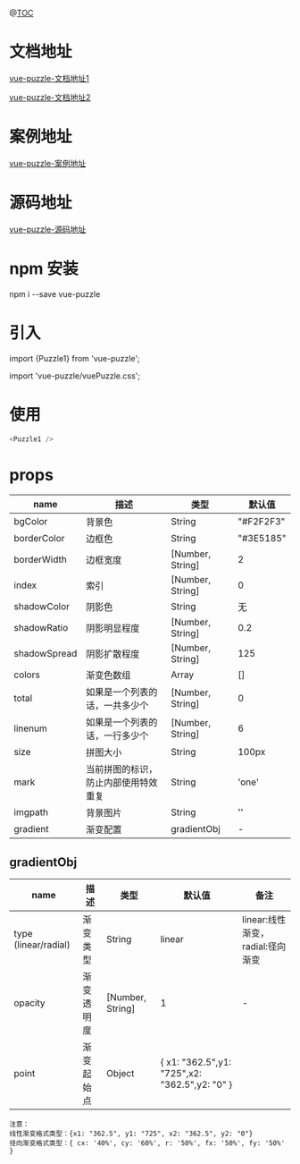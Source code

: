 
@[TOC](vue-puzzle文档)


# 文档地址

[vue-puzzle-文档地址1](https://slailcp.github.io/vuePuzzle-document/index.html)

[vue-puzzle-文档地址2](https://blog.csdn.net/sllailcp/article/details/139597472?spm=1001.2014.3001.5502)

# 案例地址

[vue-puzzle-案例地址](https://slailcp.github.io/vuePuzzle/index.html)

# 源码地址

[vue-puzzle-源码地址](https://github.com/slailcp/puzzle/blob/main/puzzle1.vue)



# npm 安装
npm i --save vue-puzzle

# 引入
import {Puzzle1} from 'vue-puzzle';

import 'vue-puzzle/vuePuzzle.css';

# 使用

```js
<Puzzle1 />
```


# props

| name | 描述 | 类型  | 默认值 |
|-|---|--|--|
| bgColor  | 背景色 | String | "#F2F2F3" |
| borderColor  | 边框色 | String | "#3E5185" |
| borderWidth  | 边框宽度 | [Number, String] | 2 |
| index  | 索引 | [Number, String] | 0 |
| shadowColor  | 阴影色 | String | 无 |
| shadowRatio  | 阴影明显程度 | [Number, String] | 0.2 |
| shadowSpread  | 阴影扩散程度 | [Number, String] | 125 |
| colors  | 渐变色数组 | Array | [] |
| total  | 如果是一个列表的话，一共多少个 | [Number, String] | 0 |
| linenum  | 如果是一个列表的话，一行多少个 | [Number, String] | 6 |
| size  | 拼图大小 | String | 100px |
| mark  | 当前拼图的标识，防止内部使用特效重复 | String | 'one' |
| imgpath  | 背景图片 | String | '' |
| gradient  | 渐变配置 | gradientObj | - |



## gradientObj

| name | 描述 | 类型  | 默认值 | 备注|
|-|---|--|--|--|
| type (linear/radial)  | 渐变类型 | String | linear |linear:线性渐变， radial:径向渐变 |
| opacity  | 渐变透明度 | [Number, String] | 1 | - |
| point  | 渐变起始点 | Object | {  x1: "362.5",y1: "725",x2: "362.5",y2: "0" } |  |

```
注意：
线性渐变格式类型：{x1: "362.5", y1: "725", x2: "362.5", y2: "0"}
径向渐变格式类型：{ cx: '40%', cy: '60%', r: '50%', fx: '50%', fy: '50%' }
```


